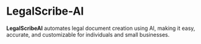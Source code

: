 # LegalScribe-AI
**LegalScribeAI** automates legal document creation using AI, making it easy, accurate, and customizable for individuals and small businesses.

